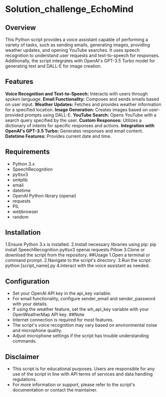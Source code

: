# Solution_challenge_EchoMind

## Overview
This Python script provides a voice assistant capable of performing a variety of tasks, such as sending emails, generating images, providing weather updates, and opening YouTube searches. It uses speech recognition to understand user requests and text-to-speech for responses. Additionally, the script integrates with OpenAI's GPT-3.5 Turbo model for generating text and DALL-E for image creation.

## Features
**Voice Recognition and Text-to-Speech:** Interacts with users through spoken language.
**Email Functionality:** Composes and sends emails based on user input.
**Weather Updates:** Fetches and provides weather information for a specified location.
**Image Generation:** Creates images based on user-provided prompts using DALL-E.
**YouTube Search:** Opens YouTube with a search query specified by the user.
**Custom Responses:** Utilizes a dictionary of intents for specific responses and actions.
**Integration with OpenAI's GPT-3.5 Turbo:** Generates responses and email content.
**Datetime Features:** Provides current date and time.
## Requirements
- Python 3.x
- SpeechRecognition
- pyttsx3
- smtplib
- email
- datetime
- OpenAI Python library (openai)
- requests
- PIL
- webbrowser
- random
## Installation
1.Ensure Python 3.x is installed.
2.Install necessary libraries using pip:
pip install SpeechRecognition pyttsx3 openai requests Pillow
3.Clone or download the script from the repository.
##Usage
1.Open a terminal or command prompt.
2.Navigate to the script's directory.
3.Run the script:
python [script_name].py
4.Interact with the voice assistant as needed.
## Configuration
- Set your OpenAI API key in the api_key variable.
- For email functionality, configure sender_email and sender_password with your details.
- If using the weather feature, set the wh_api_key variable with your OpenWeatherMap API key.
##Note
- Internet connection is required for most features.
- The script's voice recognition may vary based on environmental noise and microphone quality.
- Adjust microphone settings if the script has trouble understanding commands.
## Disclaimer
- This script is for educational purposes. Users are responsible for any use of the script in line with API terms of services and data handling regulations.
- For more information or support, please refer to the script's documentation or contact the maintainer.
